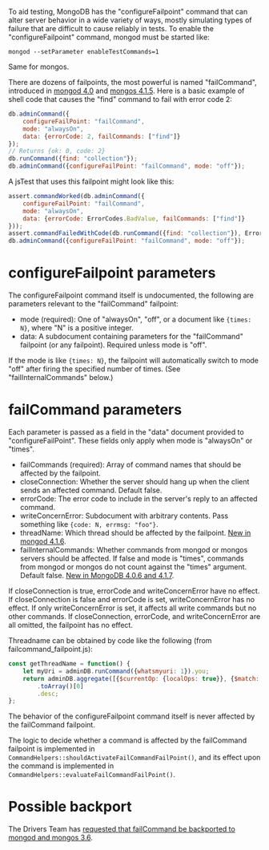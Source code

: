 To aid testing, MongoDB has the "configureFailpoint" command that can alter server behavior in a wide variety of ways, mostly simulating types of failure that are difficult to cause reliably in tests. To enable the "configureFailpoint" command, mongod must be started like:
```
mongod --setParameter enableTestCommands=1
```
Same for mongos.

There are dozens of failpoints, the most powerful is named "failCommand", introduced in [mongod 4.0](https://jira.mongodb.org/browse/SERVER-34551) and [mongos 4.1.5](https://jira.mongodb.org/browse/SERVER-35518). Here is a basic example of shell code that causes the "find" command to fail with error code 2:
```js
db.adminCommand({
    configureFailPoint: "failCommand",
    mode: "alwaysOn",
    data: {errorCode: 2, failCommands: ["find"]}
});
// Returns {ok: 0, code: 2}
db.runCommand({find: "collection"});
db.adminCommand({configureFailPoint: "failCommand", mode: "off"});
```
A jsTest that uses this failpoint might look like this:
```js
assert.commandWorked(db.adminCommand({
    configureFailPoint: "failCommand",
    mode: "alwaysOn",
    data: {errorCode: ErrorCodes.BadValue, failCommands: ["find"]}
}));
assert.commandFailedWithCode(db.runCommand({find: "collection"}), ErrorCodes.BadValue);
db.adminCommand({configureFailPoint: "failCommand", mode: "off"});
```

# configureFailpoint parameters

The configureFailpoint command itself is undocumented, the following are parameters relevant to the "failCommand" failpoint:

- mode (required): One of "alwaysOn", "off", or a document like ``{times: N}``, where "N" is a positive integer.
- data: A subdocument containing parameters for the "failCommand" failpoint (or any failpoint). Required unless mode is "off".

If the mode is like ``{times: N}``, the failpoint will automatically switch to mode "off" after firing the specified number of times. (See "failInternalCommands" below.)

# failCommand parameters

Each parameter is passed as a field in the "data" document provided to "configureFailPoint". These fields only apply when mode is "alwaysOn" or "times".

- failCommands (required): Array of command names that should be affected by the failpoint.
- closeConnection: Whether the server should hang up when the client sends an affected command. Default false.
- errorCode: The error code to include in the server's reply to an affected command.
- writeConcernError: Subdocument with arbitrary contents. Pass something like ``{code: N, errmsg: "foo"}``.
- threadName: Which thread should be affected by the failpoint. [New in mongod 4.1.6](https://jira.mongodb.org/browse/SERVER-38054).
- failInternalCommands: Whether commands from mongod or mongos servers should be affected. If false and mode is "times", commands from mongod or mongos do not count against the "times" argument. Default false. [New in MongoDB 4.0.6 and 4.1.7](https://jira.mongodb.org/browse/SERVER-34943).

If closeConnection is true, errorCode and writeConcernError have no effect. If closeConnection is false and errorCode is set, writeConcernError has no effect. If only writeConcernError is set, it affects all write commands but no other commands. If closeConnection, errorCode, and writeConcernError are all omitted, the failpoint has no effect.

Threadname can be obtained by code like the following (from failcommand_failpoint.js):
```js
const getThreadName = function() {
    let myUri = adminDB.runCommand({whatsmyuri: 1}).you;
    return adminDB.aggregate([{$currentOp: {localOps: true}}, {$match: {client: myUri}}])
        .toArray()[0]
        .desc;
};
```

The behavior of the configureFailpoint command itself is never affected by the failCommand failpoint.

The logic to decide whether a command is affected by the failCommand failpoint is implemented in ``CommandHelpers::shouldActivateFailCommandFailPoint()``, and its effect upon the command is implemented in ``CommandHelpers::evaluateFailCommandFailPoint()``.

# Possible backport

The Drivers Team has [requested that failCommand be backported to mongod and mongos 3.6](https://jira.mongodb.org/browse/SERVER-39478).